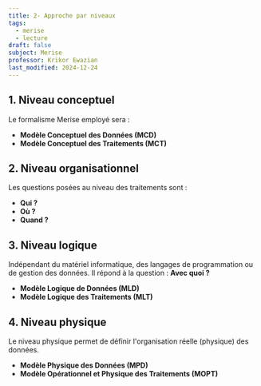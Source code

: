 ```yaml
---
title: 2- Approche par niveaux
tags:
  - merise
  - lecture
draft: false
subject: Merise
professor: Krikor Ewazian
last_modified: 2024-12-24
---
```

## 1. Niveau conceptuel
Le formalisme Merise employé sera :
- **Modèle Conceptuel des Données (MCD)**
- **Modèle Conceptuel des Traitements (MCT)**

## 2. Niveau organisationnel
Les questions posées au niveau des traitements sont :
- **Qui ?**
- **Où ?**
- **Quand ?**

## 3. Niveau logique
Indépendant du matériel informatique, des langages de programmation ou de gestion des données. Il répond à la question : **Avec quoi ?**
- **Modèle Logique de Données (MLD)**
- **Modèle Logique des Traitements (MLT)**

## 4. Niveau physique
Le niveau physique permet de définir l'organisation réelle (physique) des données.
- **Modèle Physique des Données (MPD)**
- **Modèle Opérationnel et Physique des Traitements (MOPT)**
